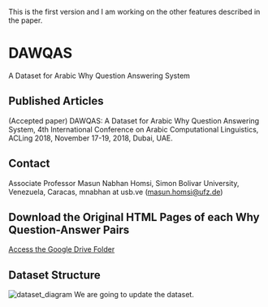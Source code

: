 This is the first version and I am working on the other features described in the paper.
# DAWQAS
A Dataset for Arabic Why Question Answering System

## Published Articles
(Accepted paper) DAWQAS: A Dataset for Arabic Why Question Answering System, 4th International Conference on Arabic Computational Linguistics, ACLing 2018, November 17-19, 2018, Dubai, UAE.

## Contact

Associate Professor Masun Nabhan Homsi, Simon Bolivar University, Venezuela, Caracas, mnabhan at usb.ve (masun.homsi@ufz.de)

## Download the Original HTML Pages of each Why Question-Answer Pairs
[Access the Google Drive Folder](https://drive.google.com/drive/u/2/folders/1EU23VzLIzBVKbd4yw5REvPn_H7CqgWfD?ogsrc=32)

## Dataset Structure
![dataset_diagram](https://user-images.githubusercontent.com/4822108/43049776-71796bfc-8dcb-11e8-8690-491d33f861ee.png)
We are going to update the dataset.
